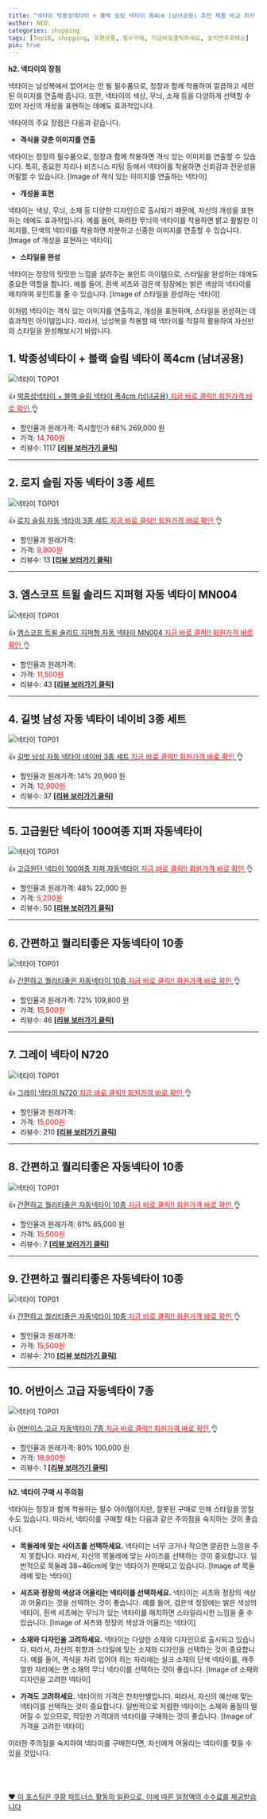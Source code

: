 ```yaml
---
title: "넥타이 박종성넥타이 + 블랙 슬림 넥타이 폭4cm (남녀공용) 추천 제품 비교 최저 가격 비교 장점 구매가이드"
author: NEO.
categories: shopping
tags: [Top10, shopping, 유행상품, 필수구매, 지금바로클릭하세요, 놓치면후회해요]
pin: true
---
```

**h2. 넥타이의 장점**

넥타이는 남성복에서 없어서는 안 될 필수품으로, 정장과 함께 착용하여 깔끔하고 세련된 이미지를 연출해 줍니다. 또한, 넥타이의 색상, 무늬, 소재 등을 다양하게 선택할 수 있어 자신의 개성을 표현하는 데에도 효과적입니다.

넥타이의 주요 장점은 다음과 같습니다.

* **격식을 갖춘 이미지를 연출**

넥타이는 정장의 필수품으로, 정장과 함께 착용하면 격식 있는 이미지를 연출할 수 있습니다. 특히, 중요한 자리나 비즈니스 미팅 등에서 넥타이를 착용하면 신뢰감과 전문성을 어필할 수 있습니다.
[Image of 격식 있는 이미지를 연출하는 넥타이]

* **개성을 표현**

넥타이는 색상, 무늬, 소재 등 다양한 디자인으로 출시되기 때문에, 자신의 개성을 표현하는 데에도 효과적입니다. 예를 들어, 화려한 무늬의 넥타이를 착용하면 밝고 활발한 이미지를, 단색의 넥타이를 착용하면 차분하고 신중한 이미지를 연출할 수 있습니다.
[Image of 개성을 표현하는 넥타이]

* **스타일을 완성**

넥타이는 정장의 밋밋한 느낌을 살려주는 포인트 아이템으로, 스타일을 완성하는 데에도 중요한 역할을 합니다. 예를 들어, 흰색 셔츠와 검은색 정장에는 밝은 색상의 넥타이를 매치하여 포인트를 줄 수 있습니다.
[Image of 스타일을 완성하는 넥타이]

이처럼 넥타이는 격식 있는 이미지를 연출하고, 개성을 표현하며, 스타일을 완성하는 데 효과적인 아이템입니다. 따라서, 남성복을 착용할 때 넥타이를 적절히 활용하여 자신만의 스타일을 완성해보시기 바랍니다.

   

## 1. 박종성넥타이 + 블랙 슬림 넥타이 폭4cm (남녀공용)

![넥타이 TOP01](https://thumbnail9.coupangcdn.com/thumbnails/remote/490x490ex/image/vendor_inventory/7a17/ec311873b05bc1aeb12cf098823fb9c1269ce75864a59d8ad025c6a06885.jpg)


👍 [박종성넥타이 + 블랙 슬림 넥타이 폭4cm (남녀공용) <font color=red> 지금 바로 클릭!! 회원가격 바로 확인 </font> ](https://link.coupang.com/re/AFFSDP?lptag=AF3617701&subid=GithubCoopas&pageKey=7604231743&traceid=V0-153&itemId=20123603344&vendorItemId=86909761272) 👌 


- 할인율과 원래가격: 즉시할인가 68%  269,000   원
- 가격: <span style='color:red'>14,760원</span>
- 리뷰수: 1117  [**[리뷰 보러가기 클릭]**](https://link.coupang.com/re/AFFSDP?lptag=AF3617701&subid=GithubCoopas&pageKey=7604231743&traceid=V0-153&itemId=20123603344&vendorItemId=86909761272)

---


   

## 2. 로지 슬림 자동 넥타이 3종 세트

![넥타이 TOP01](https://thumbnail6.coupangcdn.com/thumbnails/remote/490x490ex/image/rs_quotation_api/hkho8c5w/8235932e83cd4fefa65bb732982c0c2c.jpg)


👍 [로지 슬림 자동 넥타이 3종 세트 <font color=red> 지금 바로 클릭!! 회원가격 바로 확인 </font> ](https://link.coupang.com/re/AFFSDP?lptag=AF3617701&subid=GithubCoopas&pageKey=6408249902&traceid=V0-153&itemId=13732102471&vendorItemId=81380306798) 👌 


- 할인율과 원래가격: 
- 가격: <span style='color:red'>9,900원</span>
- 리뷰수: 13  [**[리뷰 보러가기 클릭]**](https://link.coupang.com/re/AFFSDP?lptag=AF3617701&subid=GithubCoopas&pageKey=6408249902&traceid=V0-153&itemId=13732102471&vendorItemId=81380306798)

---


   

## 3. 엠스코프 트윌 솔리드 지퍼형 자동 넥타이 MN004

![넥타이 TOP01](https://thumbnail7.coupangcdn.com/thumbnails/remote/490x490ex/image/retail/images/3646375770216050-b0bd779a-68b2-4311-8316-2e9273a96658.jpg)


👍 [엠스코프 트윌 솔리드 지퍼형 자동 넥타이 MN004 <font color=red> 지금 바로 클릭!! 회원가격 바로 확인 </font> ](https://link.coupang.com/re/AFFSDP?lptag=AF3617701&subid=GithubCoopas&pageKey=1885514193&traceid=V0-153&itemId=3203943329&vendorItemId=71398938712) 👌 


- 할인율과 원래가격: 
- 가격: <span style='color:red'>11,500원</span>
- 리뷰수: 43  [**[리뷰 보러가기 클릭]**](https://link.coupang.com/re/AFFSDP?lptag=AF3617701&subid=GithubCoopas&pageKey=1885514193&traceid=V0-153&itemId=3203943329&vendorItemId=71398938712)

---


   

## 4. 길벗 남성 자동 넥타이 네이비 3종 세트

![넥타이 TOP01](https://thumbnail7.coupangcdn.com/thumbnails/remote/490x490ex/image/vendor_inventory/2147/f4d92bf63a25353d2c73cfc34cf7924b15c03ab1ac49ac765491ccef646f.jpg)


👍 [길벗 남성 자동 넥타이 네이비 3종 세트 <font color=red> 지금 바로 클릭!! 회원가격 바로 확인 </font> ](https://link.coupang.com/re/AFFSDP?lptag=AF3617701&subid=GithubCoopas&pageKey=7603853155&traceid=V0-153&itemId=20121680118&vendorItemId=86929892757) 👌 


- 할인율과 원래가격: 14%  20,900   원
- 가격: <span style='color:red'>12,900원</span>
- 리뷰수: 37  [**[리뷰 보러가기 클릭]**](https://link.coupang.com/re/AFFSDP?lptag=AF3617701&subid=GithubCoopas&pageKey=7603853155&traceid=V0-153&itemId=20121680118&vendorItemId=86929892757)

---


   

## 5. 고급원단 넥타이 100여종 지퍼 자동넥타이

![넥타이 TOP01](https://thumbnail9.coupangcdn.com/thumbnails/remote/490x490ex/image/vendor_inventory/d170/681b2cdd8856d87381f348f4c211517b0e825c437b8819c2e2bc2c05f5f3.jpg)


👍 [고급원단 넥타이 100여종 지퍼 자동넥타이 <font color=red> 지금 바로 클릭!! 회원가격 바로 확인 </font> ](https://link.coupang.com/re/AFFSDP?lptag=AF3617701&subid=GithubCoopas&pageKey=194555872&traceid=V0-153&itemId=558146938&vendorItemId=4466168451) 👌 


- 할인율과 원래가격: 48%  22,000   원
- 가격: <span style='color:red'>5,200원</span>
- 리뷰수: 50  [**[리뷰 보러가기 클릭]**](https://link.coupang.com/re/AFFSDP?lptag=AF3617701&subid=GithubCoopas&pageKey=194555872&traceid=V0-153&itemId=558146938&vendorItemId=4466168451)

---


   

## 6. 간편하고 퀄리티좋은 자동넥타이 10종

![넥타이 TOP01](https://thumbnail9.coupangcdn.com/thumbnails/remote/490x490ex/image/vendor_inventory/130d/a3e9874ae5cad8702bd015f25c304b4385dd6a5f08f68d39e3a421984497.jpg)


👍 [간편하고 퀄리티좋은 자동넥타이 10종 <font color=red> 지금 바로 클릭!! 회원가격 바로 확인 </font> ](https://link.coupang.com/re/AFFSDP?lptag=AF3617701&subid=GithubCoopas&pageKey=5286286981&traceid=V0-153&itemId=7585708622&vendorItemId=74876224636) 👌 


- 할인율과 원래가격: 72%  109,800   원
- 가격: <span style='color:red'>15,500원</span>
- 리뷰수: 46  [**[리뷰 보러가기 클릭]**](https://link.coupang.com/re/AFFSDP?lptag=AF3617701&subid=GithubCoopas&pageKey=5286286981&traceid=V0-153&itemId=7585708622&vendorItemId=74876224636)

---


   

## 7. 그레이 넥타이 N720

![넥타이 TOP01](https://thumbnail8.coupangcdn.com/thumbnails/remote/490x490ex/image/vendor_inventory/1c2a/f653698276a6c8c369bef5b22dc3626283e012703e23f178280da73164bd.jpg)


👍 [그레이 넥타이 N720 <font color=red> 지금 바로 클릭!! 회원가격 바로 확인 </font> ](https://link.coupang.com/re/AFFSDP?lptag=AF3617701&subid=GithubCoopas&pageKey=5212499359&traceid=V0-153&itemId=7295137262&vendorItemId=74586430206) 👌 


- 할인율과 원래가격: 
- 가격: <span style='color:red'>15,000원</span>
- 리뷰수: 210  [**[리뷰 보러가기 클릭]**](https://link.coupang.com/re/AFFSDP?lptag=AF3617701&subid=GithubCoopas&pageKey=5212499359&traceid=V0-153&itemId=7295137262&vendorItemId=74586430206)

---


   

## 8. 간편하고 퀄리티좋은 자동넥타이 10종

![넥타이 TOP01](https://thumbnail9.coupangcdn.com/thumbnails/remote/490x490ex/image/vendor_inventory/130d/a3e9874ae5cad8702bd015f25c304b4385dd6a5f08f68d39e3a421984497.jpg)


👍 [간편하고 퀄리티좋은 자동넥타이 10종 <font color=red> 지금 바로 클릭!! 회원가격 바로 확인 </font> ](https://link.coupang.com/re/AFFSDP?lptag=AF3617701&subid=GithubCoopas&pageKey=5286286981&traceid=V0-153&itemId=7585708622&vendorItemId=74876224636) 👌 


- 할인율과 원래가격: 61%  85,000   원
- 가격: <span style='color:red'>15,500원</span>
- 리뷰수: 7  [**[리뷰 보러가기 클릭]**](https://link.coupang.com/re/AFFSDP?lptag=AF3617701&subid=GithubCoopas&pageKey=5286286981&traceid=V0-153&itemId=7585708622&vendorItemId=74876224636)

---


   

## 9. 간편하고 퀄리티좋은 자동넥타이 10종

![넥타이 TOP01](https://thumbnail7.coupangcdn.com/thumbnails/remote/490x490ex/image/vendor_inventory/b623/0a64bc6da14f5f783af3201a18b075799de8f33ccea330f9404e1c7203e8.jpg)


👍 [간편하고 퀄리티좋은 자동넥타이 10종 <font color=red> 지금 바로 클릭!! 회원가격 바로 확인 </font> ](https://link.coupang.com/re/AFFSDP?lptag=AF3617701&subid=GithubCoopas&pageKey=5286286981&traceid=V0-153&itemId=7585708611&vendorItemId=74876224609) 👌 


- 할인율과 원래가격: 
- 가격: <span style='color:red'>15,500원</span>
- 리뷰수: 210  [**[리뷰 보러가기 클릭]**](https://link.coupang.com/re/AFFSDP?lptag=AF3617701&subid=GithubCoopas&pageKey=5286286981&traceid=V0-153&itemId=7585708611&vendorItemId=74876224609)

---


   

## 10. 어반이스 고급 자동넥타이 7종

![넥타이 TOP01](https://thumbnail8.coupangcdn.com/thumbnails/remote/490x490ex/image/vendor_inventory/b660/68e02cd56dc56d6b0954003231c2dda481965414df5903f64d2ee5f07b1d.jpg)


👍 [어반이스 고급 자동넥타이 7종 <font color=red> 지금 바로 클릭!! 회원가격 바로 확인 </font> ](https://link.coupang.com/re/AFFSDP?lptag=AF3617701&subid=GithubCoopas&pageKey=7335656702&traceid=V0-153&itemId=18842694673&vendorItemId=85972290752) 👌 


- 할인율과 원래가격: 80%  100,000   원
- 가격: <span style='color:red'>18,900원</span>
- 리뷰수: 1  [**[리뷰 보러가기 클릭]**](https://link.coupang.com/re/AFFSDP?lptag=AF3617701&subid=GithubCoopas&pageKey=7335656702&traceid=V0-153&itemId=18842694673&vendorItemId=85972290752)

---
**h2. 넥타이 구매 시 주의점**

넥타이는 정장과 함께 착용하는 필수 아이템이지만, 잘못된 구매로 인해 스타일을 망칠 수도 있습니다. 따라서, 넥타이를 구매할 때는 다음과 같은 주의점을 숙지하는 것이 좋습니다.

* **목둘레에 맞는 사이즈를 선택하세요.** 넥타이는 너무 크거나 작으면 깔끔한 느낌을 주지 못합니다. 따라서, 자신의 목둘레에 맞는 사이즈를 선택하는 것이 중요합니다. 일반적으로 목둘레 38~46cm에 맞는 넥타이가 판매되고 있습니다.
[Image of 목둘레에 맞는 넥타이]

* **셔츠와 정장의 색상과 어울리는 넥타이를 선택하세요.** 넥타이는 셔츠와 정장의 색상과 어울리는 것을 선택하는 것이 좋습니다. 예를 들어, 검은색 정장에는 밝은 색상의 넥타이, 흰색 셔츠에는 무늬가 있는 넥타이를 매치하면 스타일리시한 느낌을 줄 수 있습니다.
[Image of 셔츠와 정장의 색상과 어울리는 넥타이]

* **소재와 디자인을 고려하세요.** 넥타이는 다양한 소재와 디자인으로 출시되고 있습니다. 따라서, 자신의 취향과 스타일에 맞는 소재와 디자인을 선택하는 것이 중요합니다. 예를 들어, 격식을 차려 입어야 하는 자리에는 실크 소재의 단색 넥타이를, 캐주얼한 자리에는 면 소재의 무늬 넥타이를 선택하는 것이 좋습니다.
[Image of 소재와 디자인을 고려한 넥타이]

* **가격도 고려하세요.** 넥타이의 가격은 천차만별입니다. 따라서, 자신의 예산에 맞는 넥타이를 선택하는 것이 중요합니다. 일반적으로 저렴한 넥타이는 소재와 품질이 떨어질 수 있으므로, 적당한 가격대의 넥타이를 구매하는 것이 좋습니다.
[Image of 가격을 고려한 넥타이]

이러한 주의점을 숙지하여 넥타이를 구매한다면, 자신에게 어울리는 넥타이를 찾을 수 있을 것입니다.<br><br><br><br><br> [ ❤  이 포스팅은 쿠팡 파트너스 활동의 일환으로, 이에 따른 일정액의 수수료를 제공받습니다](https://link.coupang.com/a/bcEFyh)